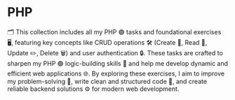 # PHP

🗂️ This collection includes all my PHP 🟣 tasks and foundational exercises 🖥️, featuring key concepts like CRUD operations 🛠️ (Create 📝, Read 📖, Update ✏️, Delete 🗑️) and user authentication 🔒. These tasks are crafted to sharpen my PHP 🟣 logic-building skills 🧠 and help me develop dynamic and efficient web applications 🌐. By exploring these exercises, I aim to improve my problem-solving 🧩, write clean and structured code 📜, and create reliable backend solutions ⚙️ for modern web development.
